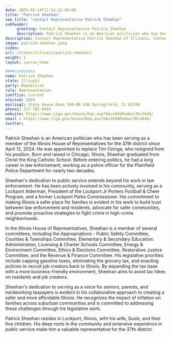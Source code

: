 ```yaml
---
date: 2025-02-14T11:54:12-05:00
title: "Patrick Sheehan"
seo_title: "contact Representative Patrick Sheehan"
subheader:
     greeting: Contact Representative Patrick Sheehan
     description: Patrick Sheehan is an American politician who has been serving as a member of the Illinois House of Representatives for the 37th district since April 12, 2024. His current term ends on January 13, 2027.
description: Contact Representative Patrick Sheehan of Illinois. Contact information for Patrick Sheehan includes email address, phone number, and mailing address.
image: patrick-sheehan.jpeg
video:
url: /states/illinois/patrick-sheehan/
weight: 1
layout: course_home

####candidate
name: Patrick Sheehan
state: Illinois
party: Republican
role: Representative
inoffice: current
elected: 2024
mailing1: State House Room 200-8N SOB Springfield, IL 62706
phone1: 217-782-0424
website: https://www.ilga.gov/house/Rep.asp?GA=104&MemberID=3448/
email : https://www.ilga.gov/house/Rep.asp?GA=104&MemberID=3448/
twitter: 
---
```

Patrick Sheehan is an American politician who has been serving as a member of the Illinois House of Representatives for the 37th district since April 12, 2024. He was appointed to replace Tim Ozinga, who resigned from his position. Born and raised in Chicago, Illinois, Sheehan graduated from Christ the King Catholic School. Before entering politics, he had a long career in law enforcement, working as a police officer for the Plainfield Police Department for nearly two decades.

Sheehan's dedication to public service extends beyond his work in law enforcement. He has been actively involved in his community, serving as a Lockport Alderman, President of the Lockport Jr Porters Football & Cheer Program, and a former Lockport Parks Commissioner. His commitment to making Illinois a safer place for families is evident in his work to build trust between law enforcement and residents, advocate for safer communities, and promote proactive strategies to fight crime in high-crime neighborhoods.

In the Illinois House of Representatives, Sheehan is a member of several committees, including the Appropriations - Public Safety Committee, Counties & Townships Committee, Elementary & Secondary Education: Administration, Licensing & Charter Schools Committee, Energy & Environment Committee, Ethics & Elections Committee, Restorative Justice Committee, and the Revenue & Finance Committee. His legislative priorities include capping gasoline taxes, eliminating the grocery tax, and enacting policies to recruit job creators back to Illinois. By expanding the tax base with a more business-friendly environment, Sheehan aims to avoid tax hikes on residents and job creators.

Sheehan's dedication to serving as a voice for seniors, parents, and hardworking taxpayers is evident in his collaborative approach to creating a safer and more affordable Illinois. He recognizes the impact of inflation on families across suburban communities and is committed to addressing these challenges through his legislative work.

Patrick Sheehan resides in Lockport, Illinois, with his wife, Susie, and their five children. His deep roots in the community and extensive experience in public service make him a valuable representative for the 37th district.
